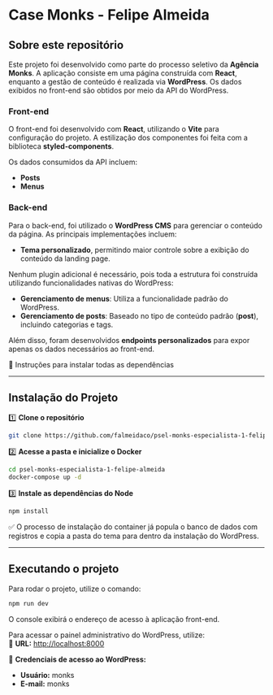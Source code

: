 # **Case Monks - Felipe Almeida**  

## **Sobre este repositório**  
Este projeto foi desenvolvido como parte do processo seletivo da **Agência Monks**. A aplicação consiste em uma página construída com **React**, enquanto a gestão de conteúdo é realizada via **WordPress**. Os dados exibidos no front-end são obtidos por meio da API do WordPress.  

### **Front-end**  
O front-end foi desenvolvido com **React**, utilizando o **Vite** para configuração do projeto. A estilização dos componentes foi feita com a biblioteca **styled-components**.  

Os dados consumidos da API incluem:  
- **Posts**  
- **Menus**  

### **Back-end**  
Para o back-end, foi utilizado o **WordPress CMS** para gerenciar o conteúdo da página. As principais implementações incluem:  
- **Tema personalizado**, permitindo maior controle sobre a exibição do conteúdo da landing page.  

Nenhum plugin adicional é necessário, pois toda a estrutura foi construída utilizando funcionalidades nativas do WordPress:  
- **Gerenciamento de menus**: Utiliza a funcionalidade padrão do WordPress.  
- **Gerenciamento de posts**: Baseado no tipo de conteúdo padrão (**post**), incluindo categorias e tags.  

Além disso, foram desenvolvidos **endpoints personalizados** para expor apenas os dados necessários ao front-end.  

📌 Instruções para instalar todas as dependências  

---

## **Instalação do Projeto**  

1️⃣ **Clone o repositório**  
```bash
git clone https://github.com/falmeidaco/psel-monks-especialista-1-felipe-almeida.git
```  

2️⃣ **Acesse a pasta e inicialize o Docker**  
```bash
cd psel-monks-especialista-1-felipe-almeida
docker-compose up -d
```  

3️⃣ **Instale as dependências do Node**  
```bash
npm install
```  

✅ O processo de instalação do container já popula o banco de dados com registros e copia a pasta do tema para dentro da instalação do WordPress.  

---

## **Executando o projeto**  

Para rodar o projeto, utilize o comando:  
```bash
npm run dev
```  
O console exibirá o endereço de acesso à aplicação front-end.  

Para acessar o painel administrativo do WordPress, utilize:  
📌 **URL:** [http://localhost:8000](http://localhost:8000)  

🔐 **Credenciais de acesso ao WordPress:**  
- **Usuário:** monks  
- **E-mail:** monks  
